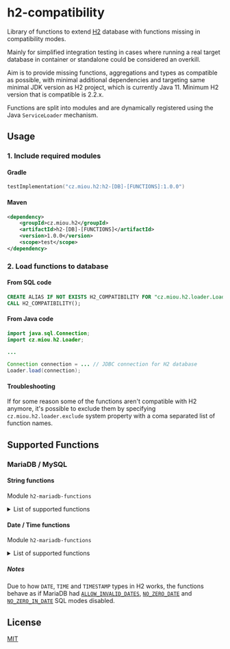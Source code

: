 # h2-compatibility

Library of functions to extend [H2](https://www.h2database.com/) database with functions missing in compatibility modes.

Mainly for simplified integration testing in cases where running a real target database in container or standalone could be considered an overkill.

Aim is to provide missing functions, aggregations and types as compatible as possible, with minimal additional dependencies and targeting same minimal JDK version as H2 project, which is currently Java 11. Minimum H2 version that is compatible is 2.2.x.

Functions are split into modules and are dynamically registered using the Java `ServiceLoader` mechanism.

## Usage

### 1. Include required modules

#### Gradle
```kotlin
testImplementation("cz.miou.h2:h2-[DB]-[FUNCTIONS]:1.0.0")
```

#### Maven

```xml
<dependency>
    <groupId>cz.miou.h2</groupId>
    <artifactId>h2-[DB]-[FUNCTIONS]</artifactId>
    <version>1.0.0</version>
    <scope>test</scope>
</dependency>
```

### 2. Load functions to database

#### From SQL code

```sql
CREATE ALIAS IF NOT EXISTS H2_COMPATIBILITY FOR "cz.miou.h2.loader.Loader.load";
CALL H2_COMPATIBILITY();
```

#### From Java code

```java
import java.sql.Connection;
import cz.miou.h2.Loader;

...

Connection connection = ... // JDBC connection for H2 database
Loader.load(connection);

```

#### Troubleshooting

If for some reason some of the functions aren't compatible with H2 anymore, it's possible to exclude them by specifying `cz.miou.h2.loader.exclude` system property with a coma separated list of function names.

## Supported Functions

### MariaDB / MySQL

#### String functions

Module `h2-mariadb-functions`

<details>

<summary>List of supported functions</summary>

* [`BIN`](https://mariadb.com/kb/en/bin/)
* [`ELT`](https://mariadb.com/kb/en/elt/)
* [`FIELD`](https://mariadb.com/kb/en/field/)
* [`FROM_BASE64`](https://mariadb.com/kb/en/from_base64/)
* [`HEX`](https://mariadb.com/kb/en/hex/)
* [`LOAD_FILE`](https://mariadb.com/kb/en/load_file/)
* [`MID`](https://mariadb.com/kb/en/mid/)
* [`NATURAL_SORT_KEY`](https://mariadb.com/kb/en/natural_sort_key/)
* [`ORD`](https://mariadb.com/kb/en/ord/)
* [`QUOTE`](https://mariadb.com/kb/en/quote/)
* [`REGEXP_INSTR`](https://mariadb.com/kb/en/regexp_instr/)
* [`REVERSE`](https://mariadb.com/kb/en/reverse/)
* [`STRCMP`](https://mariadb.com/kb/en/strcmp/)
* [`SUBSTRING_INDEX`](https://mariadb.com/kb/en/substring_index/)
* [`TO_BASE64`](https://mariadb.com/kb/en/to_base64/)
* [`UNHEX`](https://mariadb.com/kb/en/unhex/)

</details>

#### Date / Time functions

Module `h2-mariadb-functions`

<details>

<summary>List of supported functions</summary>

* [`ADDDATE`](https://mariadb.com/kb/en/adddate/)
* [`ADD_MONTHS`](https://mariadb.com/kb/en/add_months/)
* [`ADDTIME`](https://mariadb.com/kb/en/addtime/)
* [`CONVERT_TZ`](https://mariadb.com/kb/en/convert_tz/)
* [`DATE_ADD`](https://mariadb.com/kb/en/date_add/)
* [`DATE_FORMAT`](https://mariadb.com/kb/en/date_format/)
* [`DATE_SUB`](https://mariadb.com/kb/en/date_sub/)
* [`FORMAT_PICO_TIME`](https://mariadb.com/kb/en/format_pico_time/)
* [`FROM_DAYS`](https://mariadb.com/kb/en/from_days/)
* [`MAKEDATE`](https://mariadb.com/kb/en/makedate/)
* [`MAKETIME`](https://mariadb.com/kb/en/maketime/)
* [`MICROSECOND`](https://mariadb.com/kb/en/microsecond/)
* [`PERIOD_ADD`](https://mariadb.com/kb/en/period_add/)
* [`PERIOD_DIFF`](https://mariadb.com/kb/en/period_diff/)
* [`SEC_TO_TIME`](https://mariadb.com/kb/en/sec_to_time/)
* [`STR_TO_DATE`](https://mariadb.com/kb/en/str_to_date/)
* [`SUBDATE`](https://mariadb.com/kb/en/subdate/)
* [`SUBTIME`](https://mariadb.com/kb/en/subtime/)
* [`TIME`](https://mariadb.com/kb/en/time/)
* [`TIMEDIFF`](https://mariadb.com/kb/en/timediff/)
* [`TIME_FORMAT`](https://mariadb.com/kb/en/time_format/)
* [`TIMESTAMP`](https://mariadb.com/kb/en/timestamp/)
* [`TIME_TO_SEC`](https://mariadb.com/kb/en/time_to_sec/)
* [`TO_DAYS`](https://mariadb.com/kb/en/to_days/)
* [`TO_SECONDS`](https://mariadb.com/kb/en/to_seconds/)
* [`UTC_DATE`](https://mariadb.com/kb/en/utc_date/)
* [`UTC_TIME`](https://mariadb.com/kb/en/utc_time/)
* [`UTC_TIMESTAMP`](https://mariadb.com/kb/en/utc_timestamp/)
* [`WEEKDAY`](https://mariadb.com/kb/en/weekday/)
* [`WEEKOFYEAR`](https://mariadb.com/kb/en/weekofyear/)
* [`YEARWEEK`](https://mariadb.com/kb/en/yearweek/)

</details>

##### Notes

Due to how `DATE`, `TIME` and `TIMESTAMP` types in H2 works, the functions behave as if MariaDB had
[`ALLOW_INVALID_DATES`](https://mariadb.com/kb/en/sql-mode/#allow_invalid_dates), [`NO_ZERO_DATE`](https://mariadb.com/kb/en/sql-mode/#no_zero_date) and [`NO_ZERO_IN_DATE`](https://mariadb.com/kb/en/sql-mode/#no_zero_in_date) SQL modes disabled.

## License

[MIT](https://choosealicense.com/licenses/mit/)

